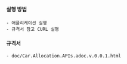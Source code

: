 #### 실행 방법
    - 애플리케이션 실행
    - 규격서 참고 CURL 실행

#### 규격서
    - doc/Car.Allocation.APIs.adoc.v.0.0.1.html

    